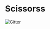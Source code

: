 # Scissorss

[![Gitter](https://badges.gitter.im/Join%20Chat.svg)](https://gitter.im/Chaban1991/Scissorss?utm_source=badge&utm_medium=badge&utm_campaign=pr-badge&utm_content=badge)